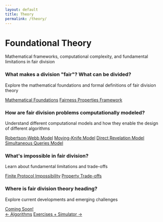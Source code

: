 ```yaml
---
layout: default
title: Theory
permalink: /theory/
---
```


<div class="page-header">
  <h1 class="page-title">Foundational Theory</h1>
  <p class="page-description">Mathematical frameworks, computational complexity, and fundamental limitations in fair division</p>
</div>

<div class="theory-questions">

  <div class="question-block">
    <h3>What makes a division "fair"? What can be divided?</h3>
    <p>Explore the mathematical foundations and formal definitions of fair division theory</p>
    <div class="question-links">
      <a href="{{ '/foundations/' | relative_url }}">Mathematical Foundations</a>
      <a href="{{ '/fairness-properties/' | relative_url }}">Fairness Properties Framework</a>
    </div>
  </div>

  <div class="question-block">
    <h3>How are fair division problems computationally modeled?</h3>
    <p>Understand different computational models and how they enable the design of different algorithms</p>
    <div class="question-links">
      <a href="{{ '/robertson-webb-query-model/' | relative_url }}">Robertson-Webb Model</a>
      <a href="{{ '/moving-knife-model/' | relative_url }}">Moving-Knife Model</a>
      <a href="{{ '/direct-revelation-model/' | relative_url }}">Direct Revelation Model</a>
      <a href="{{ '/simultaneous-queries-model/' | relative_url }}">Simultaneous Queries Model</a>
    </div>
  </div>

  <div class="question-block">
    <h3>What's impossible in fair division?</h3>
    <p>Learn about fundamental limitations and trade-offs</p>
    <div class="question-links coming-soon">
      <a href="{{ '/impossibility/' | relative_url }}">Finite Protocol Impossibility</a>
      <a href="{{ '/tradeoffs/' | relative_url }}">Property Trade-offs</a>
    </div>
  </div>

  <div class="question-block">
    <h3>Where is fair division theory heading?</h3>
    <p>Explore current developments and emerging challenges</p>
    <div class="question-links coming-soon">
      <a href="/theory/impossibility/">Coming Soon!</a>
    </div>
  </div>
</div>

<footer class="algorithm-navigation">
  <a href="{{ '/' | relative_url }}" class="nav-button secondary">← Algorithms</a>
  <a href="{{ '/exercises/' | relative_url }}" class="nav-button primary">Exercises + Simulator →</a>
</footer>